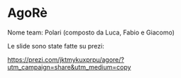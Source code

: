 # AgoRè

Nome team: Polari (composto da Luca, Fabio e Giacomo)

Le slide sono state fatte su prezi:

https://prezi.com/jktmykuxprpu/agore/?utm_campaign=share&utm_medium=copy
